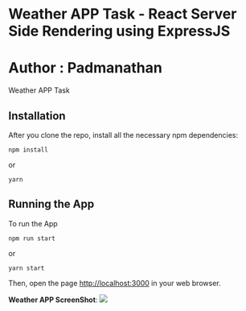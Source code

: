 # Weather APP Task - React Server Side Rendering using ExpressJS
# Author : Padmanathan

Weather APP Task

## Installation

After you clone the repo, install all the necessary npm dependencies:

```
npm install
```

or

```
yarn
```

## Running the App

To run the App

```
npm run start
```

or

```
yarn start
```

Then, open the page [http://localhost:3000](http://localhost:3000) in your web browser.


**Weather APP ScreenShot**:
<img src="http://starnewstamil.com/screenshot.jpg" />
